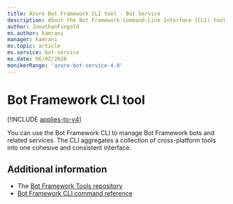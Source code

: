 ```yaml
---
title: Azure Bot Framework CLI tool - Bot Service
description: About the Bot Framework Command-Line Interface (CLI) tool.
author: JonathanFingold
ms.author: kamrani
manager: kamrani
ms.topic: article
ms.service: bot-service
ms.date: 06/02/2020
monikerRange: 'azure-bot-service-4.0'
---
```


# Bot Framework CLI tool

[!INCLUDE [applies-to-v4](../includes/applies-to-v4-current.md)]

You can use the Bot Framework CLI to manage Bot Framework bots and related services. The CLI aggregates a collection of cross-platform tools into one cohesive and consistent interface.

## Additional information

- The [Bot Framework Tools repository](https://github.com/microsoft/botframework-cli#readme)
- [Bot Framework CLI command reference](https://github.com/microsoft/botframework-cli/tree/master/packages/cli#readme)
